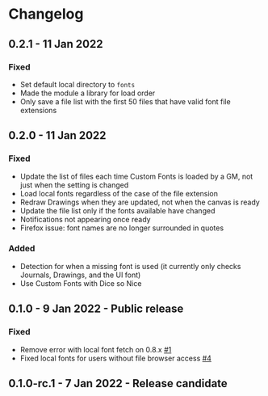 # Changelog

## 0.2.1 - 11 Jan 2022

### Fixed

* Set default local directory to `fonts`
* Made the module a library for load order
* Only save a file list with the first 50 files that have valid font file extensions

## 0.2.0 - 11 Jan 2022

### Fixed

* Update the list of files each time Custom Fonts is loaded by a GM, not just when the setting is changed
* Load local fonts regardless of the case of the file extension
* Redraw Drawings when they are updated, not when the canvas is ready
* Update the file list only if the fonts available have changed
* Notifications not appearing once ready
* Firefox issue: font names are no longer surrounded in quotes

### Added

* Detection for when a missing font is used (it currently only checks Journals, Drawings, and the UI font)
* Use Custom Fonts with Dice so Nice

## 0.1.0 - 9 Jan 2022 - Public release

### Fixed

* Remove error with local font fetch on 0.8.x [#1](https://github.com/arcanistzed/custom-fonts/issues/1)
* Fixed local fonts for users without file browser access [#4](https://github.com/arcanistzed/custom-fonts/issues/4)

## 0.1.0-rc.1 - 7 Jan 2022 - Release candidate
